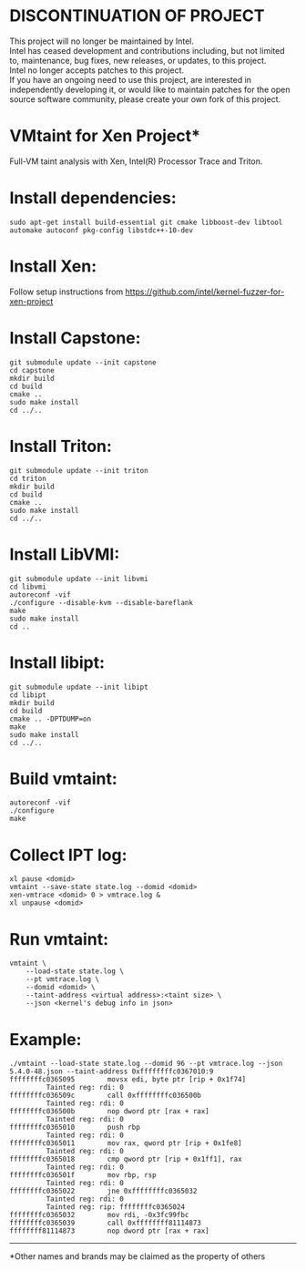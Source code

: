 # DISCONTINUATION OF PROJECT #  
This project will no longer be maintained by Intel.  
Intel has ceased development and contributions including, but not limited to, maintenance, bug fixes, new releases, or updates, to this project.  
Intel no longer accepts patches to this project.  
 If you have an ongoing need to use this project, are interested in independently developing it, or would like to maintain patches for the open source software community, please create your own fork of this project.  
  
# VMtaint for Xen Project*

Full-VM taint analysis with Xen, Intel(R) Processor Trace and Triton.

# Install dependencies:

```
sudo apt-get install build-essential git cmake libboost-dev libtool automake autoconf pkg-config libstdc++-10-dev
```

# Install Xen:

Follow setup instructions from https://github.com/intel/kernel-fuzzer-for-xen-project

# Install Capstone:

```
git submodule update --init capstone
cd capstone
mkdir build
cd build
cmake ..
sudo make install
cd ../..
```

# Install Triton:

```
git submodule update --init triton
cd triton
mkdir build
cd build
cmake ..
sudo make install
cd ../..
```

# Install LibVMI:

```
git submodule update --init libvmi
cd libvmi
autoreconf -vif
./configure --disable-kvm --disable-bareflank
make
sudo make install
cd ..
```

# Install libipt:

```
git submodule update --init libipt
cd libipt
mkdir build
cd build
cmake .. -DPTDUMP=on
make
sudo make install
cd ../..
```

# Build vmtaint:

```
autoreconf -vif
./configure
make
```

# Collect IPT log:

```
xl pause <domid>
vmtaint --save-state state.log --domid <domid>
xen-vmtrace <domid> 0 > vmtrace.log &
xl unpause <domid>
```

# Run vmtaint:

```
vmtaint \
    --load-state state.log \
    --pt vmtrace.log \
    --domid <domid> \
    --taint-address <virtual address>:<taint size> \
    --json <kernel's debug info in json>
```

# Example:

```
./vmtaint --load-state state.log --domid 96 --pt vmtrace.log --json 5.4.0-48.json --taint-address 0xffffffffc0367010:9
ffffffffc0365095        movsx edi, byte ptr [rip + 0x1f74]
         Tainted reg: rdi: 0
ffffffffc036509c        call 0xffffffffc036500b
         Tainted reg: rdi: 0
ffffffffc036500b        nop dword ptr [rax + rax]
         Tainted reg: rdi: 0
ffffffffc0365010        push rbp
         Tainted reg: rdi: 0
ffffffffc0365011        mov rax, qword ptr [rip + 0x1fe8]
         Tainted reg: rdi: 0
ffffffffc0365018        cmp qword ptr [rip + 0x1ff1], rax
         Tainted reg: rdi: 0
ffffffffc036501f        mov rbp, rsp
         Tainted reg: rdi: 0
ffffffffc0365022        jne 0xffffffffc0365032
         Tainted reg: rdi: 0
         Tainted reg: rip: ffffffffc0365024
ffffffffc0365032        mov rdi, -0x3fc99fbc
ffffffffc0365039        call 0xffffffff81114873
ffffffff81114873        nop dword ptr [rax + rax]
```

------------
*Other names and brands may be claimed as the property of others

